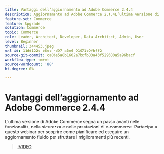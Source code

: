 ```yaml
---
title: Vantaggi dell’aggiornamento ad Adobe Commerce 2.4.4
description: Aggiornamento ad Adobe Commerce 2.4.4L’ultima versione di Adobe Commerce segna un passo avanti nelle funzionalità e nella sicurezza di e-commerce. Partecipa a questo webinar per scoprire come pianificare ed eseguire un aggiornamento fluido per sfruttare i miglioramenti più recenti.
feature-set: Commerce
feature: Upgrade
solution: Commerce
topic: Commerce
role: Leader, Architect, Developer, Data Architect, Admin, User
level: Beginner
thumbnail: 344453.jpeg
exl-id: 11dd122c-b6ec-4d97-a3e6-91071c9fbff2
source-git-commit: ca06e5a8b1602a7bcfb83a43f529680a5a96bacf
workflow-type: tm+mt
source-wordcount: '88'
ht-degree: 0%

---
```


# Vantaggi dell’aggiornamento ad Adobe Commerce 2.4.4

L’ultima versione di Adobe Commerce segna un passo avanti nelle funzionalità, nella sicurezza e nelle prestazioni di e-commerce. Partecipa a questo webinar per scoprire come pianificare ed eseguire un aggiornamento fluido per sfruttare i miglioramenti più recenti.

>[!VIDEO](https://video.tv.adobe.com/v/344453/?quality=12&learn=on)
